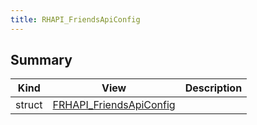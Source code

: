 ```yaml
---
title: RHAPI_FriendsApiConfig
---
```


## Summary
| Kind | View | Description |
|------|------|-------------|
|struct|[FRHAPI_FriendsApiConfig](/unreal-plugins/all/structfrhapi__friendsapiconfig/#structFRHAPI__FriendsApiConfig)||
